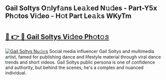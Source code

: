 ## Gail Soltys O𝚗lyf𝚊ns Le𝚊𝚔ed N𝚞𝚍es - Part-Y5x Ph𝚘tos Vi𝚍eo - H𝚘t Part Le𝚊𝚔s WKyTm

# <h2><a href="http://hf8ic0w.feru.top/?c=Gail+Soltys">🔗 👉 🔴 Gail Soltys Vi𝚍𝚎o Ph𝚘t𝚘𝚜</a></h2>

[![Gail Soltys Nu𝚍𝚎s](https://i.imgur.com/0TWrTi3.gif)](http://hf8ic0w.feru.top/?c=Gail+Soltys)
Social media influencer Gail Soltys and multimedia artist, famed for publishing dance and lifestyle material through viral dance trends and short videos. Gail Soltys public persona is one of confidence and authority, but behind the scenes, he's a complex and nuanced individual. 
